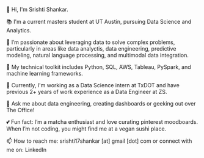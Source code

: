 👋 Hi, I'm Srishti Shankar.

📚 I'm a current masters student at UT Austin, pursuing Data Science and Analytics.

🌱 I’m passionate about leveraging data to solve complex problems, particularly in areas like data analyctis, data engineering, predictive modeling, natural language processing, and multimodal data integration.

🔧 My technical toolkit includes Python, SQL, AWS, Tableau, PySpark, and machine learning frameworks.

💼 Currently, I'm working as a Data Science intern at TxDOT and have previous 2+ years of work experience as a Data Engineer at ZS.

💬 Ask me about data engineering, creating dashboards or geeking out over The Office!

💕 Fun fact: I’m a matcha enthusiast and love curating pinterest moodboards. When I’m not coding, you might find me at a vegan sushi place.

📫 How to reach me: srishti17shankar [at] gmail [dot] com or connect with me on: LinkedIn
